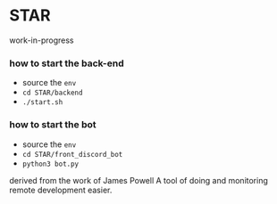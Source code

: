 # STAR
work-in-progress


### how to start the back-end
- source the `env`
- `cd STAR/backend`
- `./start.sh`

### how to start the bot
- source the `env`
- `cd STAR/front_discord_bot`
- `python3 bot.py`

derived from the work of James Powell
A tool of doing and monitoring remote development easier.

